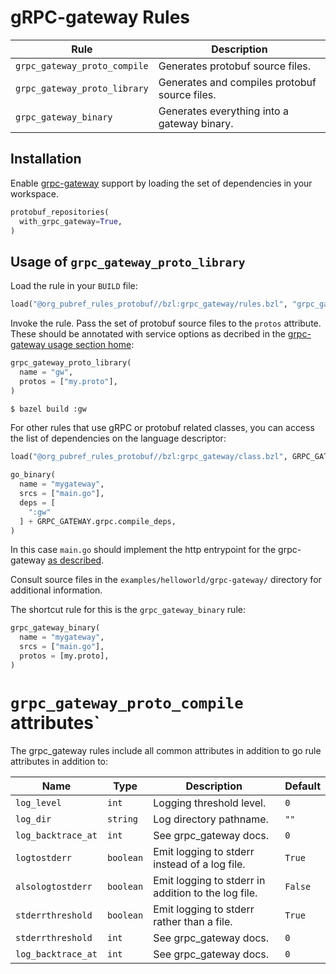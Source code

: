 # gRPC-gateway Rules

| Rule | Description |
| ---  | --- |
| `grpc_gateway_proto_compile` | Generates protobuf source files. |
| `grpc_gateway_proto_library` | Generates and compiles protobuf source files. |
| `grpc_gateway_binary` | Generates everything into a gateway binary. |

## Installation

Enable [grpc-gateway][grpc-gateway-home] support by loading the set of
dependencies in your workspace.

```python
protobuf_repositories(
  with_grpc_gateway=True,
)
```

## Usage of `grpc_gateway_proto_library`

Load the rule in your `BUILD` file:

```python
load("@org_pubref_rules_protobuf//bzl:grpc_gateway/rules.bzl", "grpc_gateway_proto_library")
```

Invoke the rule.  Pass the set of protobuf source files to the
`protos` attribute.  These should be annotated with service options as
decribed in the
[grpc-gateway usage section home](https://github.com/grpc-ecosystem/grpc-gateway#usage):

```python
grpc_gateway_proto_library(
  name = "gw",
  protos = ["my.proto"],
)
```

```sh
$ bazel build :gw
```

For other rules that use gRPC or protobuf related classes, you can
access the list of dependencies on the language descriptor:


```python
load("@org_pubref_rules_protobuf//bzl:grpc_gateway/class.bzl", GRPC_GATEWAY = "CLASS")
```

```python
go_binary(
  name = "mygateway",
  srcs = ["main.go"],
  deps = [
    ":gw"
  ] + GRPC_GATEWAY.grpc.compile_deps,
)
```


In this case `main.go` should implement the http entrypoint for the
grpc-gateway
[as described](https://github.com/grpc-ecosystem/grpc-gateway#usage).

Consult source files in the `examples/helloworld/grpc-gateway/`
directory for additional information.

The shortcut rule for this is the `grpc_gateway_binary` rule:

```python
grpc_gateway_binary(
  name = "mygateway",
  srcs = ["main.go"],
  protos = [my.proto],
)
```

[grpc-gateway-home]:https://github.com/grpc-ecosystem/grpc-gateway


# `grpc_gateway_proto_compile` attributes`

The grpc_gateway rules include all common attributes in addition to go rule attributes in addition to:

| Name | Type | Description | Default |
| ---- | ---- | ----------- | ------- |
| `log_level` | `int` | Logging threshold level. | `0` |
| `log_dir` | `string` | Log directory pathname. | `""` |
| `log_backtrace_at` | `int` | See grpc_gateway docs. | `0` |
| `logtostderr` | `boolean` | Emit logging to stderr instead of a log file. | `True` |
| `alsologtostderr` | `boolean` | Emit logging to stderr in addition to the log file. | `False` |
| `stderrthreshold` | `boolean` | Emit logging to stderr rather than a file. | `True` |
| `stderrthreshold` | `int` | See grpc_gateway docs. | `0` |
| `log_backtrace_at` | `int` | See grpc_gateway docs. | `0` |
